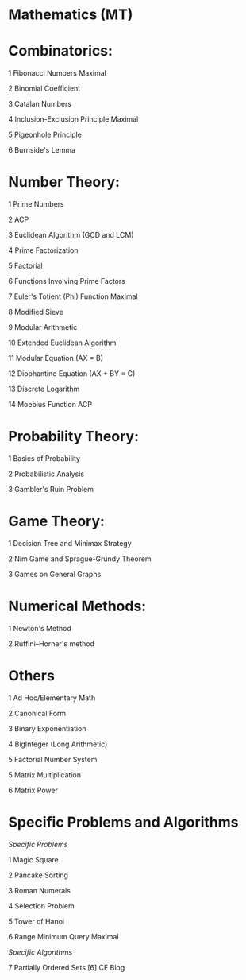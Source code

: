 # Mathematics (MT) 

# Combinatorics:

1 Fibonacci Numbers Maximal 

2 Binomial Coefficient 

3 Catalan Numbers

4 Inclusion-Exclusion Principle Maximal 

5 Pigeonhole Principle  

6 Burnside's Lemma  

# Number Theory:

1 Prime Numbers 

2 ACP 

3 Euclidean Algorithm (GCD and LCM) 

4 Prime Factorization 

5 Factorial 

6 Functions Involving Prime Factors 

7 Euler's Totient (Phi) Function Maximal 

8 Modified Sieve 

9 Modular Arithmetic 

10 Extended Euclidean Algorithm 

11 Modular Equation (AX = B) 

12 Diophantine Equation (AX + BY = C) 

13 Discrete Logarithm 

14 Moebius Function ACP 

# Probability Theory:

1 Basics of Probability 

2 Probabilistic Analysis 

3 Gambler's Ruin Problem

# Game Theory:

1 Decision Tree and Minimax Strategy 

2 Nim Game and Sprague-Grundy Theorem 

3 Games on General Graphs 

# Numerical Methods:

1 Newton's Method 

2 Ruffini–Horner's method 

# Others

1 Ad Hoc/Elementary Math 

2 Canonical Form 

3 Binary Exponentiation 

4 BigInteger (Long Arithmetic) 

5 Factorial Number System 

5 Matrix Multiplication 

6 Matrix Power

# Specific Problems and Algorithms

*Specific Problems* 

1 Magic Square 

2 Pancake Sorting 

3 Roman Numerals

4 Selection Problem 

5 Tower of Hanoi 

6 Range Minimum Query Maximal 

*Specific Algorithms* 

7 Partially Ordered Sets [6] CF Blog
